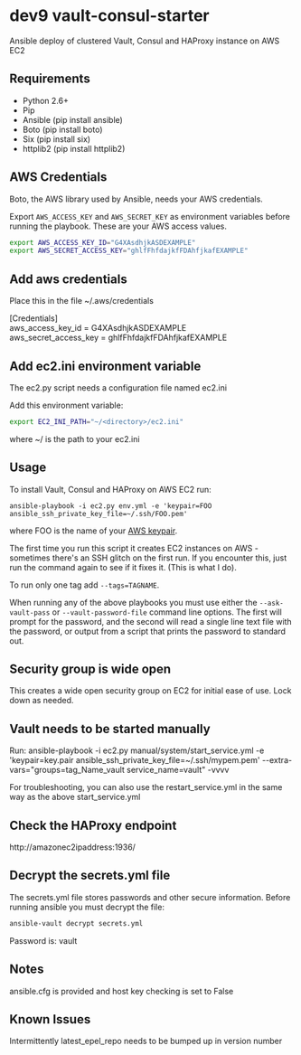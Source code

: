 # dev9 vault-consul-starter
Ansible deploy of clustered Vault, Consul and HAProxy instance on AWS EC2

## Requirements

* Python 2.6+
* Pip
* Ansible (pip install ansible)
* Boto (pip install boto)
* Six (pip install six)
* httplib2 (pip install httplib2)

## AWS Credentials

Boto, the AWS library used by Ansible, needs your AWS credentials.

Export `AWS_ACCESS_KEY` and `AWS_SECRET_KEY` as environment
variables before running the playbook. These are your AWS access values.

```bash
export AWS_ACCESS_KEY_ID="G4XAsdhjkASDEXAMPLE"
export AWS_SECRET_ACCESS_KEY="ghlfFhfdajkfFDAhfjkafEXAMPLE"
```

## Add aws credentials

Place this in the file ~/.aws/credentials

[Credentials]  
aws_access_key_id = G4XAsdhjkASDEXAMPLE   
aws_secret_access_key = ghlfFhfdajkfFDAhfjkafEXAMPLE  

## Add ec2.ini environment variable

The ec2.py script needs a configuration file named ec2.ini

Add this environment variable:

```bash
export EC2_INI_PATH="~/<directory>/ec2.ini"
```

where ~/<directory> is the path to your ec2.ini

## Usage

To install Vault, Consul and HAProxy on AWS EC2 run:

    ansible-playbook -i ec2.py env.yml -e 'keypair=FOO ansible_ssh_private_key_file=~/.ssh/FOO.pem'
    
where FOO is the name of your [AWS keypair](http://docs.aws.amazon.com/AWSEC2/latest/UserGuide/ec2-key-pairs.html).

The first time you run this script it creates EC2 instances on AWS - sometimes there's an SSH glitch on the first run.  If you encounter this, just run the command again to see if it fixes it. (This is what I do).

To run only one tag add `--tags=TAGNAME`.

When running any of the above playbooks you must use either the  `--ask-vault-pass` or `--vault-password-file` command line options.  The first will prompt for the password, and the second will read a single line text file with the password, or output from a script that prints the password to standard out.

## Security group is wide open

This creates a wide open security group on EC2 for initial ease of use.  Lock down as needed.

## Vault needs to be started manually

Run: ansible-playbook -i ec2.py manual/system/start_service.yml -e 'keypair=key.pair ansible_ssh_private_key_file=~/.ssh/mypem.pem' --extra-vars="groups=tag_Name_vault service_name=vault" -vvvv

For troubleshooting, you can also use the restart_service.yml in the same way as the above start_service.yml

## Check the HAProxy endpoint

http://amazonec2ipaddress:1936/

## Decrypt the secrets.yml file

The secrets.yml file stores passwords and other secure information.  Before running ansible you must
decrypt the file:

```bash
ansible-vault decrypt secrets.yml
```

Password is: vault

## Notes

ansible.cfg is provided and host key checking is set to False

## Known Issues

Intermittently latest_epel_repo needs to be bumped up in version number

